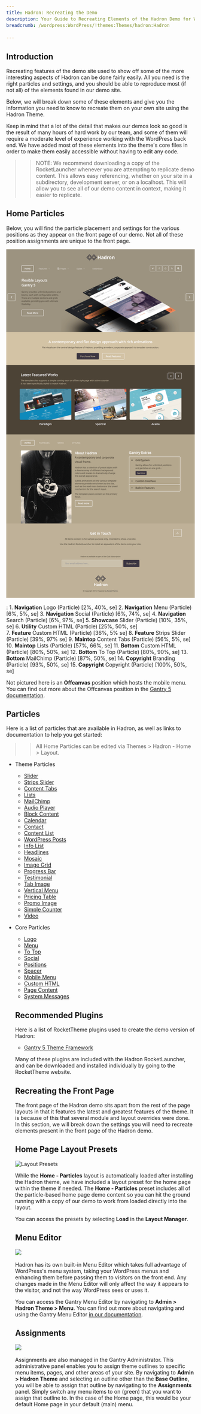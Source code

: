 ```yaml
---
title: Hadron: Recreating the Demo
description: Your Guide to Recreating Elements of the Hadron Demo for WordPress
breadcrumb: /wordpress:WordPress/!themes:Themes/hadron:Hadron

---
```


Introduction
-----

Recreating features of the demo site used to show off some of the more interesting aspects of Hadron can be done fairly easily. All you need is the right particles and settings, and you should be able to reproduce most (if not all) of the elements found in our demo site.

Below, we will break down some of these elements and give you the information you need to know to recreate them on your own site using the Hadron Theme.

Keep in mind that a lot of the detail that makes our demos look so good is the result of many hours of hard work by our team, and some of them will require a moderate level of experience working with the WordPress back end. We have added most of these elements into the theme's core files in order to make them easily accessible without having to edit any code.

>> NOTE: We recommend downloading a copy of the RocketLauncher whenever you are attempting to replicate demo content. This allows easy referencing, whether on your site in a subdirectory, development server, or on a localhost. This will allow you to see all of our demo content in context, making it easier to replicate.

Home Particles
-----

Below, you will find the particle placement and settings for the various positions as they appear on the front page of our demo. Not all of these position assignments are unique to the front page.

![](assets/hadron2.png)

:   1. **Navigation** Logo (Particle) [2%, 40%, se]
    2. **Navigation** Menu (Particle) [6%, 5%, se]
    3. **Navigation** Social (Particle) [6%, 74%, se]
    4. **Navigation** Search (Particle) [6%, 97%, se]
    5. **Showcase** Slider (Particle) [10%, 35%, se]
    6. **Utility** Custom HTML (Particle) [25%, 50%, se]    
    7. **Feature** Custom HTML (Particle) [36%, 5% se]
    8. **Feature** Strips Slider (Particle) [39%, 97% se]
    9. **Maintop** Content Tabs (Particle) [56%, 5%, se]
    10. **Maintop** Lists (Particle) [57%, 66%, se]
    11. **Bottom** Custom HTML (Particle) [80%, 50%, se]
    12. **Bottom** To Top (Particle) [80%, 90%, se]
    13. **Bottom** MailChimp (Particle) [87%, 50%, se]
    14. **Copyright** Branding (Particle) [93%, 50%, se]
    15. **Copyright** Copyright (Particle) [100%, 50%, se]

Not pictured here is an **Offcanvas** position which hosts the mobile menu. You can find out more about the Offcanvas position in the [Gantry 5 documentation](http://docs.gantry.org/gantry5/configure/layout-manager#offcanvas-section).

Particles
-----

Here is a list of particles that are available in Hadron, as well as links to documentation to help you get started:

>> All Home Particles can be edited via Themes > Hadron - Home > Layout.

* Theme Particles
    * [Slider](particle_slider.md)
    * [Strips Slider](particle_stripsslider.md)
    * [Content Tabs](particle_contenttabs.md)
    * [Lists](particle_lists.md)
    * [MailChimp](particle_mailchimp.md)
    * [Audio Player](particle_audio.md)
    * [Block Content](particle_block.md)
    * [Calendar](particle_calendar.md)
    * [Contact](particle_contact.md)
    * [Content List](particle_contentlist.md)
    * [WordPress Posts](particle_wordpress.md)
    * [Info List](particle_info.md)
    * [Headlines](particle_headlines.md)
    * [Mosaic](particle_mosaic.md)
    * [Image Grid](particle_image.md)
    * [Progress Bar](particle_progressbar.md)
    * [Testimonial](particle_testimonial.md)
    * [Tab Image](particle_tabimage.md)
    * [Vertical Menu](particle_verticalmenu.md)
    * [Pricing Table](particle_pricing.md)
    * [Promo Image](particle_promoimage.md)
    * [Simple Counter](particle_simplecounter.md)
    * [Video](particle_video.md)
* Core Particles
    - [Logo](http://docs.gantry.org/gantry5/particles/logo)
    - [Menu](http://docs.gantry.org/gantry5/particles/menu-control)
    - [To Top](http://docs.gantry.org/gantry5/particles/to-top)
    - [Social](http://docs.gantry.org/gantry5/particles/social)
    - [Positions](http://docs.gantry.org/gantry5/particles/position)
    - [Spacer](http://docs.gantry.org/gantry5/particles/spacer)
    - [Mobile Menu](http://docs.gantry.org/gantry5/particles/mobile-menu)
    - [Custom HTML](http://docs.gantry.org/gantry5/particles/custom-html)
    - [Page Content](http://docs.gantry.org/gantry5/particles/page-content)
    - [System Messages](http://docs.gantry.org/gantry5/particles/system-messages)

    Recommended Plugins
    -----

    Here is a list of RocketTheme plugins used to create the demo version of Hadron:

    * [Gantry 5 Theme Framework](http://gantry.org/)

    Many of these plugins are included with the Hadron RocketLauncher, and can be downloaded and installed individually by going to the RocketTheme website.

    Recreating the Front Page
    -----

    The front page of the Hadron demo sits apart from the rest of the page layouts in that it features the latest and greatest features of the theme. It is because of this that several module and layout overrides were done. In this section, we will break down the settings you will need to recreate elements present in the front page of the Hadron demo.

    Home Page Layout Presets
    -----

    ![Layout Presets](assets/layout_presets.png)

    While the **Home - Particles** layout is automatically loaded after installing the Hadron theme, we have included a layout preset for the home page within the theme if needed. The **Home - Particles** preset includes all of the particle-based home page demo content so you can hit the ground running with a copy of our demo to work from loaded directly into the layout.

    You can access the presets by selecting **Load** in the **Layout Manager**.

    Menu Editor
    -----

    ![](assets/menu_1.png)


    Hadron has its own built-in Menu Editor which takes full advantage of WordPress's menu system, taking your WordPress menus and enhancing them before passing them to visitors on the front end. Any changes made in the Menu Editor will only affect the way it appears to the visitor, and not the way WordPress sees or uses it.

    You can access the Gantry Menu Editor by navigating to **Admin > Hadron Theme > Menu**. You can find out more about navigating and using the Gantry Menu Editor [in our documentation](http://docs.gantry.org/gantry5/configure/menu-editor).

    Assignments
    -----

    ![](assets/assignments_1.png)

    Assignments are also managed in the Gantry Administrator. This administrative panel enables you to assign theme outlines to specific menu items, pages, and other areas of your site. By navigating to **Admin > Hadron Theme** and selecting an outline other than the **Base Outline**, you will be able to assign that outline by navigating to the **Assignments** panel. Simply switch any menu items to on (green) that you want to assign that outline to. In the case of the Home page, this would be your default Home page in your default (main) menu.
